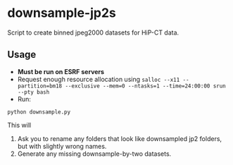 # downsample-jp2s
Script to create binned jpeg2000 datasets for HiP-CT data.

## Usage
- **Must be run on ESRF servers**
- Request enough resource allocation using `salloc --x11 --partition=bm18 --exclusive --mem=0 --ntasks=1 --time=24:00:00 srun --pty bash`
- Run:
```
python downsample.py
```

This will
1. Ask you to rename any folders that look like downsampled jp2 folders, but with slightly wrong names.
2. Generate any missing downsample-by-two datasets.
